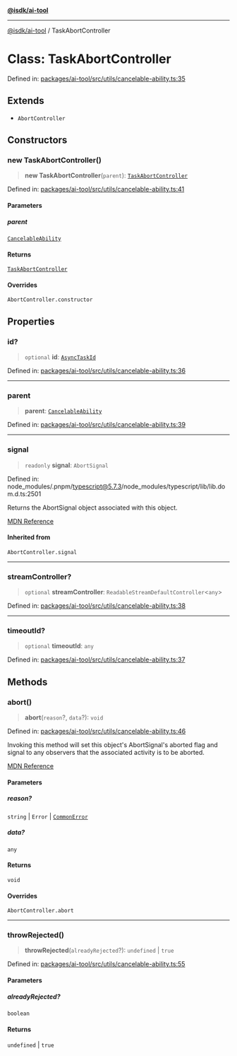[**@isdk/ai-tool**](../README.md)

***

[@isdk/ai-tool](../globals.md) / TaskAbortController

# Class: TaskAbortController

Defined in: [packages/ai-tool/src/utils/cancelable-ability.ts:35](https://github.com/isdk/ai-tool.js/blob/c084189f913fb955b91b492de68bd07ce78f8c82/src/utils/cancelable-ability.ts#L35)

## Extends

- `AbortController`

## Constructors

### new TaskAbortController()

> **new TaskAbortController**(`parent`): [`TaskAbortController`](TaskAbortController.md)

Defined in: [packages/ai-tool/src/utils/cancelable-ability.ts:41](https://github.com/isdk/ai-tool.js/blob/c084189f913fb955b91b492de68bd07ce78f8c82/src/utils/cancelable-ability.ts#L41)

#### Parameters

##### parent

[`CancelableAbility`](CancelableAbility.md)

#### Returns

[`TaskAbortController`](TaskAbortController.md)

#### Overrides

`AbortController.constructor`

## Properties

### id?

> `optional` **id**: [`AsyncTaskId`](../type-aliases/AsyncTaskId.md)

Defined in: [packages/ai-tool/src/utils/cancelable-ability.ts:36](https://github.com/isdk/ai-tool.js/blob/c084189f913fb955b91b492de68bd07ce78f8c82/src/utils/cancelable-ability.ts#L36)

***

### parent

> **parent**: [`CancelableAbility`](CancelableAbility.md)

Defined in: [packages/ai-tool/src/utils/cancelable-ability.ts:39](https://github.com/isdk/ai-tool.js/blob/c084189f913fb955b91b492de68bd07ce78f8c82/src/utils/cancelable-ability.ts#L39)

***

### signal

> `readonly` **signal**: `AbortSignal`

Defined in: node\_modules/.pnpm/typescript@5.7.3/node\_modules/typescript/lib/lib.dom.d.ts:2501

Returns the AbortSignal object associated with this object.

[MDN Reference](https://developer.mozilla.org/docs/Web/API/AbortController/signal)

#### Inherited from

`AbortController.signal`

***

### streamController?

> `optional` **streamController**: `ReadableStreamDefaultController`\<`any`\>

Defined in: [packages/ai-tool/src/utils/cancelable-ability.ts:38](https://github.com/isdk/ai-tool.js/blob/c084189f913fb955b91b492de68bd07ce78f8c82/src/utils/cancelable-ability.ts#L38)

***

### timeoutId?

> `optional` **timeoutId**: `any`

Defined in: [packages/ai-tool/src/utils/cancelable-ability.ts:37](https://github.com/isdk/ai-tool.js/blob/c084189f913fb955b91b492de68bd07ce78f8c82/src/utils/cancelable-ability.ts#L37)

## Methods

### abort()

> **abort**(`reason`?, `data`?): `void`

Defined in: [packages/ai-tool/src/utils/cancelable-ability.ts:46](https://github.com/isdk/ai-tool.js/blob/c084189f913fb955b91b492de68bd07ce78f8c82/src/utils/cancelable-ability.ts#L46)

Invoking this method will set this object's AbortSignal's aborted flag and signal to any observers that the associated activity is to be aborted.

[MDN Reference](https://developer.mozilla.org/docs/Web/API/AbortController/abort)

#### Parameters

##### reason?

`string` | `Error` | [`CommonError`](CommonError.md)

##### data?

`any`

#### Returns

`void`

#### Overrides

`AbortController.abort`

***

### throwRejected()

> **throwRejected**(`alreadyRejected`?): `undefined` \| `true`

Defined in: [packages/ai-tool/src/utils/cancelable-ability.ts:55](https://github.com/isdk/ai-tool.js/blob/c084189f913fb955b91b492de68bd07ce78f8c82/src/utils/cancelable-ability.ts#L55)

#### Parameters

##### alreadyRejected?

`boolean`

#### Returns

`undefined` \| `true`
